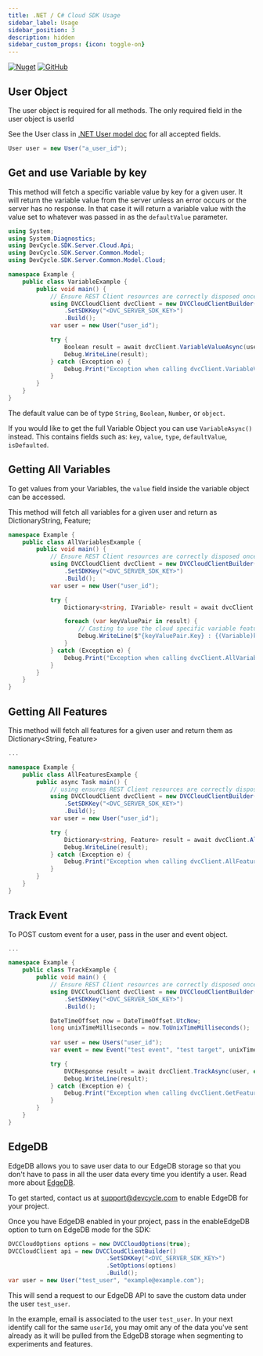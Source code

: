 ```yaml
---
title: .NET / C# Cloud SDK Usage
sidebar_label: Usage
sidebar_position: 3
description: hidden
sidebar_custom_props: {icon: toggle-on}
---
```


[![Nuget](https://badgen.net/nuget/v/DevCycle.SDK.Server.Cloud)](https://www.nuget.org/packages/DevCycle.SDK.Server.Cloud/)
[![GitHub](https://img.shields.io/github/stars/devcyclehq/dotnet-server-sdk.svg?style=social&label=Star&maxAge=2592000)](https://github.com/DevCycleHQ/dotnet-server-sdk)

## User Object
The user object is required for all methods. The only required field in the user object is userId

See the User class in [.NET User model doc](https://github.com/DevCycleHQ/dotnet-server-sdk/blob/main/docs/User.md) for all accepted fields.

```csharp
User user = new User("a_user_id");
```

## Get and use Variable by key

This method will fetch a specific variable value by key for a given user. It will return the variable
value from the server unless an error occurs or the server has no response.
In that case it will return a variable value with the value set to whatever was passed in as the `defaultValue` parameter.

```csharp
using System;
using System.Diagnostics;
using DevCycle.SDK.Server.Cloud.Api;
using DevCycle.SDK.Server.Common.Model;
using DevCycle.SDK.Server.Common.Model.Cloud;

namespace Example {
    public class VariableExample {
        public void main() {
            // Ensure REST Client resources are correctly disposed once no longer required
            using DVCCloudClient dvcClient = new DVCCloudClientBuilder()
                .SetSDKKey("<DVC_SERVER_SDK_KEY>")
                .Build();
            var user = new User("user_id");

            try {
                Boolean result = await dvcClient.VariableValueAsync(user, "YOUR_KEY", true);
                Debug.WriteLine(result);
            } catch (Exception e) {
                Debug.Print("Exception when calling dvcClient.VariableValueAsync: " + e.Message);
            }
        }
    }
}
```

The default value can be of type `String`, `Boolean`, `Number`, or `object`.

If you would like to get the full Variable Object you can use `VariableAsync()` instead. This contains fields such as:
`key`, `value`, `type`, `defaultValue`, `isDefaulted`.

## Getting All Variables

To get values from your Variables, the `value` field inside the variable object can be accessed.

This method will fetch all variables for a given user and return as DictionaryString, Feature;

```csharp
namespace Example {
    public class AllVariablesExample {
        public void main() {
            // Ensure REST Client resources are correctly disposed once no longer required
            using DVCCloudClient dvcClient = new DVCCloudClientBuilder()
                .SetSDKKey("<DVC_SERVER_SDK_KEY>")
                .Build();
            var user = new User("user_id"); 

            try {
                Dictionary<string, IVariable> result = await dvcClient.AllVariablesAsync(user);

                foreach (var keyValuePair in result) {
                    // Casting to use the cloud specific variable features.
                    Debug.WriteLine($"{keyValuePair.Key} : {(Variable)keyValuePair.Value}");
                }
            } catch (Exception e) {
                Debug.Print("Exception when calling dvcClient.AllVariablesAsync: " + e.Message);
            }
        }
    }
}
```

## Getting All Features
This method will fetch all features for a given user and return them as Dictionary<String, Feature>

```csharp
...

namespace Example {
    public class AllFeaturesExample {
        public async Task main() {
            // using ensures REST Client resources are correctly disposed once no longer required.
            using DVCCloudClient dvcClient = new DVCCloudClientBuilder()
                .SetSDKKey("<DVC_SERVER_SDK_KEY>")
                .Build();
            var user = new User("user_id");

            try {
                Dictionary<string, Feature> result = await dvcClient.AllFeaturesAsync(user);
                Debug.WriteLine(result);
            } catch (Exception e) {
                Debug.Print("Exception when calling dvcClient.AllFeaturesAsync: " + e.Message);
            }
        }
    }
}
```

## Track Event
To POST custom event for a user, pass in the user and event object.

```csharp
...

namespace Example {
    public class TrackExample {
        public void main() {
            // Ensure REST Client resources are correctly disposed once no longer required
            using DVCCloudClient dvcClient = new DVCCloudClientBuilder()
                .SetSDKKey("<DVC_SERVER_SDK_KEY>")
                .Build();

            DateTimeOffset now = DateTimeOffset.UtcNow;
            long unixTimeMilliseconds = now.ToUnixTimeMilliseconds();
            
            var user = new Users("user_id");
            var event = new Event("test event", "test target", unixTimeMilliseconds, 600, new Dictionary<string, object>(){{"key", "value"}});

            try {
                DVCResponse result = await dvcClient.TrackAsync(user, event);
                Debug.WriteLine(result);
            } catch (Exception e) {
                Debug.Print("Exception when calling dvcClient.GetFeaturesAsync: " + e.Message);
            }
        }
    }
}
```

## EdgeDB

EdgeDB allows you to save user data to our EdgeDB storage so that you don't have to pass in all the user data every time you identify a user. 
Read more about [EdgeDB](/home/feature-management/edgedb/what-is-edgedb).

To get started, contact us at support@devcycle.com to enable EdgeDB for your project.

Once you have EdgeDB enabled in your project, pass in the enableEdgeDB option to turn on EdgeDB mode for the SDK:

```csharp
DVCCloudOptions options = new DVCCloudOptions(true);
DVCCloudClient api = new DVCCloudClientBuilder()
                            .SetSDKKey("<DVC_SERVER_SDK_KEY>")
                            .SetOptions(options)
                            .Build();
var user = new User("test_user", "example@example.com");
```

This will send a request to our EdgeDB API to save the custom data under the user `test_user`.

In the example, email is associated to the user `test_user`. In your next identify call for the same `userId`, 
you may omit any of the data you've sent already as it will be pulled from the EdgeDB storage when segmenting to experiments and features.
